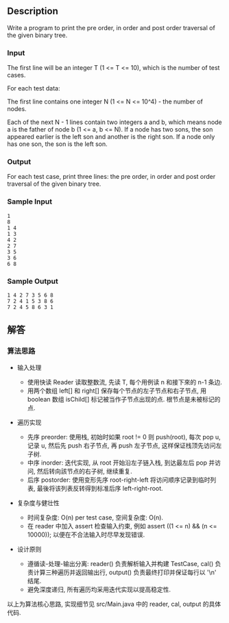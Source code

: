 ## Description

Write a program to print the pre order, in order and post order traversal of the given binary tree.

### Input

The first line will be an integer T (1 <= T <= 10), which is the number of test cases.

For each test data:

The first line contains one integer N (1 <= N <= 10^4) - the number of nodes.

Each of the next N - 1 lines contain two integers a and b, which means node a is the father of node b (1 <= a, b <= N). If a node has two sons, the son appeared earlier is the left son and another is the right son. If a node only has one son, the son is the left son.

### Output

For each test case, print three lines: the pre order, in order and post order traversal of the given binary tree.

### Sample Input

```log
1
8
1 4
1 3
4 2
2 7
3 5
3 6
6 8
```

### Sample Output

```log
1 4 2 7 3 5 6 8
7 2 4 1 5 3 8 6
7 2 4 5 8 6 3 1
```

## 解答

### 算法思路

- 输入处理
  - 使用快读 Reader 读取整数流, 先读 T, 每个用例读 n 和接下來的 n-1 条边.
  - 用两个数组 left[] 和 right[] 保存每个节点的左子节点和右子节点, 用 boolean 数组 isChild[] 标记被当作子节点出现的点. 根节点是未被标记的点.

- 遍历实现
  - 先序 preorder: 使用栈, 初始时如果 root != 0 则 push(root), 每次 pop u, 记录 u, 然后先 push 右子节点, 再 push 左子节点, 这样保证栈顶先访问左子树.
  - 中序 inorder: 迭代实现, 从 root 开始沿左子链入栈, 到达最左后 pop 并访问, 然后转向該节点的右子树, 继续重复.
  - 后序 postorder: 使用变形先序 root-right-left 将访问顺序记录到临时列表, 最後将该列表反转得到标准后序 left-right-root.

- 复杂度与健壮性
  - 时间复杂度: O(n) per test case, 空间复杂度: O(n).
  - 在 reader 中加入 assert 检查输入约束, 例如 assert ((1 <= n) && (n <= 10000)); 以便在不合法输入时尽早发现错误.

- 设计原则
  - 遵循读-处理-输出分离: reader() 负责解析输入并构建 TestCase, cal() 负责计算三种遍历并返回输出行, output() 负责最终打印并保证每行以 '\n' 结尾.
  - 避免深度递归, 所有遍历均采用迭代实现以提高稳定性.

以上为算法核心思路, 实现细节见 src/Main.java 中的 reader, cal, output 的具体代码.
